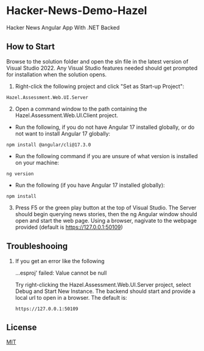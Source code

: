 # Hacker-News-Demo-Hazel
Hacker News Angular App With .NET Backed


## How to Start

Browse to the solution folder and open the sln file in the latest version of Visual Studio 2022. Any Visual Studio features needed should get prompted for installation when the solution opens.

1. Right-click the following project and click "Set as Start-up Project":

```Hazel.Assessment.Web.UI.Server```

2. Open a command window to the path containing the Hazel.Assessment.Web.UI.Client project.


- Run the following, if you do not have Angular 17 installed globally, or do not want to install Angular 17 globally:

```npm install @angular/cli@17.3.0```

- Run the following command if you are unsure of what version is installed on your machine:

```ng version```

- Run the following (if you have Angular 17 installed globally):

```npm install```

3. Press F5 or the green play button at the top of Visual Studio. The Server should begin querying news stories, then the ng Angular window should open and start the web page. Using a browser, nagivate to the webpage provided (default is https://127.0.0.1:50109)

## Troubleshooing

1. If you get an error like the following

	...esproj' failed: Value cannot be null

	Try right-clicking the Hazel.Assessment.Web.UI.Server project, select Debug and Start New Instance. The backend should start and provide a local url to open in a browser. The default is:

	```https://127.0.0.1:50109```

## License

[MIT](https://choosealicense.com/licenses/mit/)
